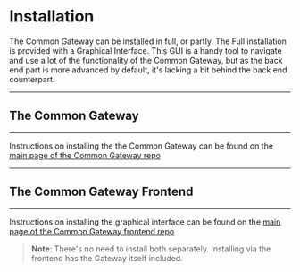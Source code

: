 # Installation

The Common Gateway can be installed in full, or partly. The Full installation is provided with a Graphical Interface. This GUI is a handy tool to navigate and use a lot of the functionality of the Common Gateway, but as the back end part is more advanced by default, it's lacking a bit behind the back end counterpart.
_________________________________________________________________________________________________________________________________

## The Common Gateway

_______________________________________________________________________________________________________________________________

Instructions on installing the the Common Gateway can be found on the [main page of the Common Gateway repo](https://github.com/ConductionNL/commonground-gateway)

_____________________________________________________________________________________________________________________________

## The Common Gateway Frontend

____________________________________________________________________________________________________________________________

Instructions on installing the graphical interface can be found on the [main page of the Common Gateway frontend repo](https://github.com/ConductionNL/commonground-gateway-frontend)

>__Note__: There's no need to install both separately. Installing via the frontend has the Gateway itself included.
